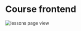 # Course frontend

![lessons page view](https://photos.google.com/photo/AF1QipPUyGOWEzjDjcBDm761J8RyN3DhImzWPznPmuXi)
